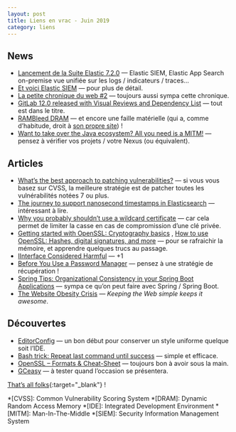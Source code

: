 ```yaml
---
layout: post
title: Liens en vrac - Juin 2019
category: liens
---
```


## News

- [Lancement de la Suite Elastic 7.2.0](https://www.elastic.co/fr/blog/elastic-stack-7-2-0-released)
  — Elastic SIEM, Elastic App Search on-premise vue unifiée sur les logs / indicateurs / traces…
- [Et voici Elastic SIEM](https://www.elastic.co/fr/blog/introducing-elastic-siem)
  — pour plus de détail.
- [La petite chronique du web #2](https://blog.zenika.com/2019/06/24/la-petite-chronique-du-web-2/)
  — toujours aussi sympa cette chronique.
- [GitLab 12.0 released with Visual Reviews and Dependency List](https://wiki.aca.fr/display/EXPLOIT/GitLab+12.0+released+with+Visual+Reviews+and+Dependency+List)
  — tout est dans le titre.
- [RAMBleed DRAM](https://www.ovh.com/blog/rambleed-dram/)
  — et encore une faille matérielle (qui a, comme d’habitude, droit à [son propre site](https://rambleed.com/)) !
- [Want to take over the Java ecosystem? All you need is a MITM!](https://medium.com/bugbountywriteup/want-to-take-over-the-java-ecosystem-all-you-need-is-a-mitm-1fc329d898fb)
  — pensez à vérifier vos projets / votre Nexus (ou équivalent).

## Articles

- [What’s the best approach to patching vulnerabilities?](https://nakedsecurity.sophos.com/2019/06/07/whats-the-best-approach-to-patching-vulnerabilities/)
  — si vous vous basez sur CVSS, la meilleure stratégie est de patcher toutes les vulnérabilités notées 7 ou plus.
- [The journey to support nanosecond timestamps in Elasticsearch](https://www.elastic.co/fr/blog/journey-support-nanosecond-timestamps-elasticsearch)
  — intéressant à lire.
- [Why you probably shouldn’t use a wildcard certificate](https://gist.github.com/joepie91/7e5cad8c0726fd6a5e90360a754fc568)
  — car cela permet de limiter la casse en cas de compromission d’une clé privée.
- [Getting started with OpenSSL: Cryptography basics](https://opensource.com/article/19/6/cryptography-basics-openssl-part-1)
  ,
  [How to use OpenSSL: Hashes, digital signatures, and more](https://opensource.com/article/19/6/cryptography-basics-openssl-part-2)
  — pour se rafraichir la mémoire, et apprendre quelques trucs au passage.
- [IInterface Considered Harmful](https://developer.okta.com/blog/2019/06/25/iinterface-considered-harmful)
  — +1
- [Before You Use a Password Manager](https://medium.com/@stuartschechter/before-you-use-a-password-manager-9f5949ccf168)
  — pensez à une stratégie de récupération !
- [Spring Tips: Organizational Consistency in your Spring Boot Applications](https://spring.io/blog/2019/06/05/spring-tips-organizational-consistency-in-your-spring-boot-applications)
  — sympa ce qu’on peut faire avec Spring / Spring Boot.
- [The Website Obesity Crisis](https://idlewords.com/talks/website_obesity.htm)
  — _Keeping the Web simple keeps it awesome_.

## Découvertes

- [EditorConfig](https://editorconfig.org/)
  — un bon début pour conserver un style uniforme quelque soit l’IDE.
- [Bash trick: Repeat last command until success](https://medium.com/@marko.luksa/bash-trick-repeat-last-command-until-success-750a61c43c8a)
  — simple et efficace.
- [OpenSSL – Formats & Cheat-Sheet](https://net-security.fr/security/openssl-formats-cheat-sheet/)
  — toujours bon à avoir sous la main.
- [GCeasy](https://gceasy.io/)
  — à tester quand l’occasion se présentera.

[That’s all folks](https://www.youtube.com/watch?v=kX7a62fsm_k "Flotation Toy Warning - Losing Carolina ; For Drusky"){:target="_blank"} !

<!-- prettier-ignore-start -->
*[CVSS]: Common Vulnerability Scoring System
*[DRAM]: Dynamic Random Access Memory
*[IDE]: Integrated Development Environment
*[MITM]: Man-In-The-Middle
*[SIEM]: Security Information Management System
<!-- prettier-ignore-end -->
